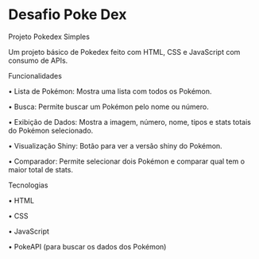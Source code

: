 # Desafio Poke Dex

Projeto Pokedex Simples

Um projeto básico de Pokedex feito com HTML, CSS e JavaScript com consumo de APIs.

Funcionalidades

•
Lista de Pokémon: Mostra uma lista com todos os Pokémon.

•
Busca: Permite buscar um Pokémon pelo nome ou número.

•
Exibição de Dados: Mostra a imagem, número, nome, tipos e stats totais do Pokémon selecionado.

•
Visualização Shiny: Botão para ver a versão shiny do Pokémon.

•
Comparador: Permite selecionar dois Pokémon e comparar qual tem o maior total de stats.


Tecnologias

•
HTML

•
CSS

•
JavaScript

•
PokeAPI (para buscar os dados dos Pokémon)


